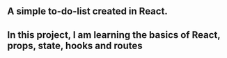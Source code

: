 ## A simple to-do-list created in React.

## In this project, I am learning the basics of React, props, state, hooks and routes
